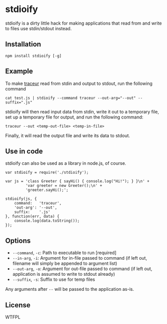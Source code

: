 stdioify
========

stdioify is a dirty little hack for making applications that read from and write to files use stdin/stdout instead.

Installation
------------

    npm install stdioify [-g]

Example
-------

To make [traceur](https://github.com/google/traceur-compiler) read from stdin and output to stdout, run the following command

    cat test.js | stdioify --command traceur --out-arg="--out" --suffix=".js"

stdioify will then read input data from stdin, write it out to a temporary file, set up a temporary file for output, and run the following command:

    traceur --out <temp-out-file> <temp-in-file>

Finally, it will read the output file and write its data to stdout.

Use in code
-----------

stdioify can also be used as a library in node.js, of course.

    var stdioify = require('./stdioify');
    
    var js = 'class Greeter { sayHi() { console.log("Hi!"); } }\n' +
             'var greeter = new Greeter();\n' +
             'greeter.sayHi();';
    
    stdioify(js, {
        command:   'traceur',
        'out-arg': '--out',
        suffix:    '.js'
    }, function(err, data) {
        console.log(data.toString());
    });


Options
-------

- `--command`, `-c`: Path to executable to run [required]
- `--in-arg`,  `-i`: Argument for in-file passed to command (if left out, filename will simply be appended to argument list)
- `--out-arg`, `-o`: Argument for out-file passed to command (if left out, application is assumed to write to stdout already)
- `--suffix`,  `-s`: Suffix to use for temp files

Any arguments after `--` will be passed to the application as-is.

License
-------

WTFPL
